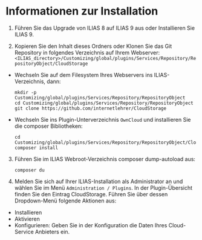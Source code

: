 # Informationen zur Installation

1. Führen Sie das Upgrade von ILIAS 8 auf ILIAS 9 aus oder Installieren Sie ILIAS 9.

2. Kopieren Sie den Inhalt dieses Ordners oder Klonen Sie das Git Repository in folgendes Verzeichnis auf Ihrem Webserver: `<ILIAS_directory>/Customizing/global/plugins/Services/Repository/RepositoryObject/CloudStorage`
  - Wechseln Sie auf dem Filesystem Ihres Webservers ins ILIAS-Verzeichnis, dann:
    ```
    mkdir -p Customizing/global/plugins/Services/Repository/RepositoryObject
    cd Customizing/global/plugins/Services/Repository/RepositoryObject
    git clone https://github.com/internetlehrer/CloudStorage
    ```
  - Wechseln Sie ins Plugin-Unterverzeichnis `OwnCloud` und installieren Sie die composer Bibliotheken:
    ```
    cd Customizing/global/plugins/Services/Repository/RepositoryObject/CloudStorage/classes/OwnCloud/
    composer install
    ```
3. Führen Sie im ILIAS Webroot-Verzeichnis composer dump-autoload aus:
    ```
    composer du
    ```

4. Melden Sie sich auf Ihrer ILIAS-Installation als Administrator an und wählen Sie im Menü `Administration / Plugins`. In der Plugin-Übersicht finden Sie den Eintrag CloudStorage. Führen Sie über dessen Dropdown-Menü folgende Aktionen aus:
  - Installieren
  - Aktivieren
  - Konfigurieren: Geben Sie in der Konfiguration die Daten Ihres Cloud-Service Anbieters ein.
